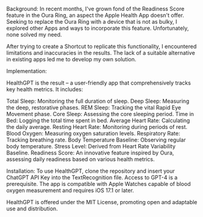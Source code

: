 
Background:
In recent months, I've grown fond of the Readiness Score feature in the Oura Ring, an aspect the Apple Health App doesn't offer. 
Seeking to replace the Oura Ring with a device that is not as bulky, I explored other Apps and ways to incorporate this feature. 
Unfortunately, none solved my need.

After trying to create a Shortcut to replicate this functionality, I encountered limitations and inaccuracies in the results. 
The lack of a suitable alternative in existing apps led me to develop my own solution.

Implementation:

HealthGPT is the result – a user-friendly app that comprehensively tracks key health metrics. It includes:

Total Sleep: Monitoring the full duration of sleep.
Deep Sleep: Measuring the deep, restorative phases.
REM Sleep: Tracking the vital Rapid Eye Movement phase.
Core Sleep: Assessing the core sleeping period.
Time in Bed: Logging the total time spent in bed.
Average Heart Rate: Calculating the daily average.
Resting Heart Rate: Monitoring during periods of rest.
Blood Oxygen: Measuring oxygen saturation levels.
Respiratory Rate: Tracking breathing rate.
Body Temperature Baseline: Observing regular body temperature.
Stress Level: Derived from Heart Rate Variability Baseline.
Readiness Score: An innovative feature inspired by Oura, assessing daily readiness based on various health metrics.


Installation:
To use HealthGPT, clone the repository and insert your ChatGPT API Key into the TextRecognition file. 
Access to GPT-4 is a prerequisite. 
The app is compatible with Apple Watches capable of blood oxygen measurement and requires iOS 17.1 or later.

HealthGPT is offered under the MIT License, promoting open and adaptable use and distribution.
